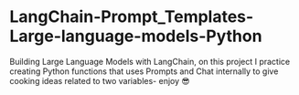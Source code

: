 # LangChain-Prompt_Templates-Large-language-models-Python
Building Large Language Models with LangChain, on this project I practice creating Python functions that uses Prompts and Chat internally to give cooking ideas related to two variables- enjoy 😎
